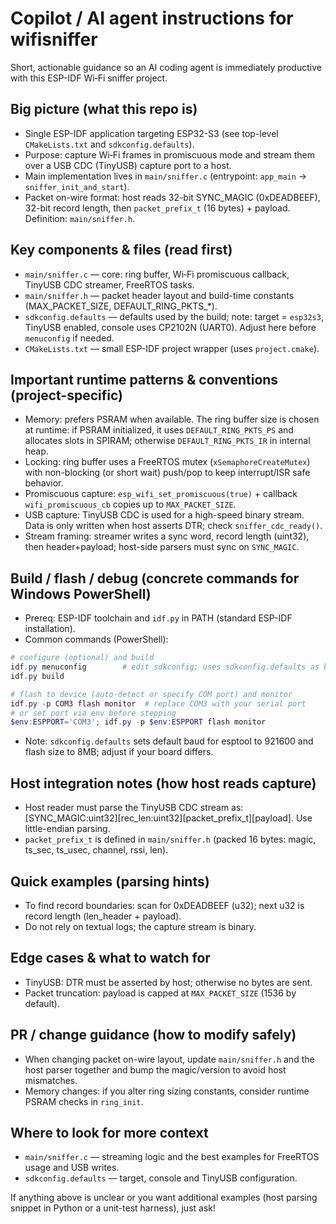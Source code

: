 # Copilot / AI agent instructions for wifisniffer

Short, actionable guidance so an AI coding agent is immediately productive with this ESP-IDF Wi‑Fi sniffer project.

## Big picture (what this repo is)
- Single ESP-IDF application targeting ESP32-S3 (see top-level `CMakeLists.txt` and `sdkconfig.defaults`).
- Purpose: capture Wi‑Fi frames in promiscuous mode and stream them over a USB CDC (TinyUSB) capture port to a host.
- Main implementation lives in `main/sniffer.c` (entrypoint: `app_main` → `sniffer_init_and_start`).
- Packet on-wire format: host reads 32-bit SYNC_MAGIC (0xDEADBEEF), 32-bit record length, then `packet_prefix_t` (16 bytes) + payload. Definition: `main/sniffer.h`.

## Key components & files (read first)
- `main/sniffer.c` — core: ring buffer, Wi‑Fi promiscuous callback, TinyUSB CDC streamer, FreeRTOS tasks.
- `main/sniffer.h` — packet header layout and build-time constants (MAX_PACKET_SIZE, DEFAULT_RING_PKTS_*).
- `sdkconfig.defaults` — defaults used by the build; note: target = `esp32s3`, TinyUSB enabled, console uses CP2102N (UART0). Adjust here before `menuconfig` if needed.
- `CMakeLists.txt` — small ESP-IDF project wrapper (uses `project.cmake`).

## Important runtime patterns & conventions (project-specific)
- Memory: prefers PSRAM when available. The ring buffer size is chosen at runtime: if PSRAM initialized, it uses `DEFAULT_RING_PKTS_PS` and allocates slots in SPIRAM; otherwise `DEFAULT_RING_PKTS_IR` in internal heap.
- Locking: ring buffer uses a FreeRTOS mutex (`xSemaphoreCreateMutex`) with non-blocking (or short wait) push/pop to keep interrupt/ISR safe behavior.
- Promiscuous capture: `esp_wifi_set_promiscuous(true)` + callback `wifi_promiscuous_cb` copies up to `MAX_PACKET_SIZE`.
- USB capture: TinyUSB CDC is used for a high-speed binary stream. Data is only written when host asserts DTR; check `sniffer_cdc_ready()`.
- Stream framing: streamer writes a sync word, record length (uint32), then header+payload; host-side parsers must sync on `SYNC_MAGIC`.

## Build / flash / debug (concrete commands for Windows PowerShell)
- Prereq: ESP-IDF toolchain and `idf.py` in PATH (standard ESP-IDF installation).
- Common commands (PowerShell):

```powershell
# configure (optional) and build
idf.py menuconfig        # edit sdkconfig; uses sdkconfig.defaults as baseline
idf.py build

# flash to device (auto-detect or specify COM port) and monitor
idf.py -p COM3 flash monitor  # replace COM3 with your serial port
# or set port via env before stepping
$env:ESPPORT='COM3'; idf.py -p $env:ESPPORT flash monitor
```

- Note: `sdkconfig.defaults` sets default baud for esptool to 921600 and flash size to 8MB; adjust if your board differs.

## Host integration notes (how host reads capture)
- Host reader must parse the TinyUSB CDC stream as: [SYNC_MAGIC:uint32][rec_len:uint32][packet_prefix_t][payload]. Use little-endian parsing.
- `packet_prefix_t` is defined in `main/sniffer.h` (packed 16 bytes: magic, ts_sec, ts_usec, channel, rssi, len).

## Quick examples (parsing hints)
- To find record boundaries: scan for 0xDEADBEEF (u32); next u32 is record length (len_header + payload).
- Do not rely on textual logs; the capture stream is binary.

## Edge cases & what to watch for
- TinyUSB: DTR must be asserted by host; otherwise no bytes are sent.
- Packet truncation: payload is capped at `MAX_PACKET_SIZE` (1536 by default).

## PR / change guidance (how to modify safely)
- When changing packet on-wire layout, update `main/sniffer.h` and the host parser together and bump the magic/version to avoid host mismatches.
- Memory changes: if you alter ring sizing constants, consider runtime PSRAM checks in `ring_init`.

## Where to look for more context
- `main/sniffer.c` — streaming logic and the best examples for FreeRTOS usage and USB writes.
- `sdkconfig.defaults` — target, console and TinyUSB configuration.

If anything above is unclear or you want additional examples (host parsing snippet in Python or a unit-test harness), just ask!
